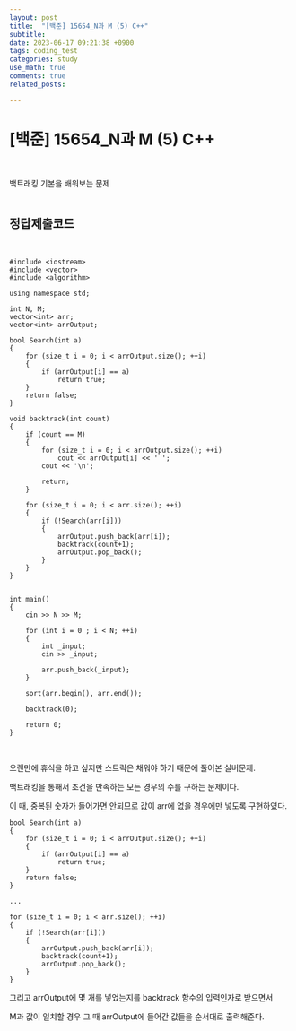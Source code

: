 ```yaml
---
layout: post
title:  "[백준] 15654_N과 M (5) C++"
subtitle:   
date: 2023-06-17 09:21:38 +0900
tags: coding_test
categories: study
use_math: true
comments: true
related_posts:

---
```


# [백준] 15654_N과 M (5) C++<br/>
<br/>

백트래킹 기본을 배워보는 문제<br/>
<br/>

## 정답제출코드<br/>
<br/>

```
#include <iostream>
#include <vector>
#include <algorithm>

using namespace std;

int N, M;
vector<int> arr;
vector<int> arrOutput;

bool Search(int a)
{
    for (size_t i = 0; i < arrOutput.size(); ++i)
    {
        if (arrOutput[i] == a)
            return true;
    }
    return false;
}

void backtrack(int count)
{
    if (count == M)
    {
        for (size_t i = 0; i < arrOutput.size(); ++i)
            cout << arrOutput[i] << ' ';
        cout << '\n';

        return;
    }

    for (size_t i = 0; i < arr.size(); ++i)
    {
        if (!Search(arr[i]))
        {
            arrOutput.push_back(arr[i]);
            backtrack(count+1);
            arrOutput.pop_back();
        }
    }
}


int main()
{
    cin >> N >> M;

    for (int i = 0 ; i < N; ++i)
    {
        int _input;
        cin >> _input;

        arr.push_back(_input);
    }

    sort(arr.begin(), arr.end());

    backtrack(0);

    return 0;
}
```
<br/>

오랜만에 휴식을 하고 싶지만 스트릭은 채워야 하기 때문에 풀어본 실버문제.<br/>

백트래킹을 통해서 조건을 만족하는 모든 경우의 수를 구하는 문제이다.<br/>

이 때, 중복된 숫자가 들어가면 안되므로 값이 arr에 없을 경우에만 넣도록 구현하였다.<br/>

```
bool Search(int a)
{
    for (size_t i = 0; i < arrOutput.size(); ++i)
    {
        if (arrOutput[i] == a)
            return true;
    }
    return false;
}

...

for (size_t i = 0; i < arr.size(); ++i)
{
    if (!Search(arr[i]))
    {
        arrOutput.push_back(arr[i]);
        backtrack(count+1);
        arrOutput.pop_back();
    }
}
```

그리고 arrOutput에 몇 개를 넣었는지를 backtrack 함수의 입력인자로 받으면서

M과 값이 일치할 경우 그 때 arrOutput에 들어간 값들을 순서대로 출력해준다.